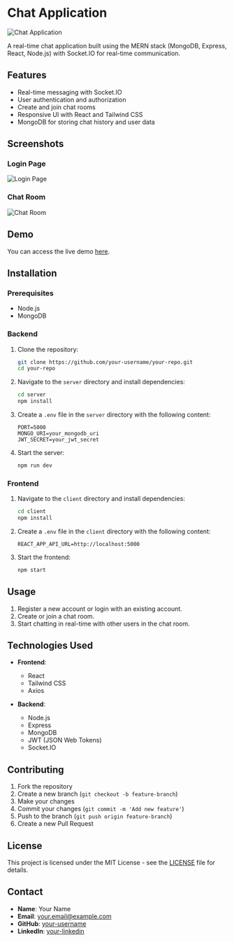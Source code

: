 # Chat Application

![Chat Application](path/to/your/logo.png)

A real-time chat application built using the MERN stack (MongoDB, Express, React, Node.js) with Socket.IO for real-time communication.

## Features

- Real-time messaging with Socket.IO
- User authentication and authorization
- Create and join chat rooms
- Responsive UI with React and Tailwind CSS
- MongoDB for storing chat history and user data

## Screenshots

### Login Page
![Login Page](path/to/screenshots/login.png)

### Chat Room
![Chat Room](path/to/screenshots/chat-room.png)

## Demo

You can access the live demo [here](https://your-live-demo-url.com).

## Installation

### Prerequisites

- Node.js
- MongoDB

### Backend

1. Clone the repository:

    ```sh
    git clone https://github.com/your-username/your-repo.git
    cd your-repo
    ```

2. Navigate to the `server` directory and install dependencies:

    ```sh
    cd server
    npm install
    ```

3. Create a `.env` file in the `server` directory with the following content:

    ```plaintext
    PORT=5000
    MONGO_URI=your_mongodb_uri
    JWT_SECRET=your_jwt_secret
    ```

4. Start the server:

    ```sh
    npm run dev
    ```

### Frontend

1. Navigate to the `client` directory and install dependencies:

    ```sh
    cd client
    npm install
    ```

2. Create a `.env` file in the `client` directory with the following content:

    ```plaintext
    REACT_APP_API_URL=http://localhost:5000
    ```

3. Start the frontend:

    ```sh
    npm start
    ```

## Usage

1. Register a new account or login with an existing account.
2. Create or join a chat room.
3. Start chatting in real-time with other users in the chat room.

## Technologies Used

- **Frontend**:
  - React
  - Tailwind CSS
  - Axios

- **Backend**:
  - Node.js
  - Express
  - MongoDB
  - JWT (JSON Web Tokens)
  - Socket.IO

## Contributing

1. Fork the repository
2. Create a new branch (`git checkout -b feature-branch`)
3. Make your changes
4. Commit your changes (`git commit -m 'Add new feature'`)
5. Push to the branch (`git push origin feature-branch`)
6. Create a new Pull Request

## License

This project is licensed under the MIT License - see the [LICENSE](LICENSE) file for details.

## Contact

- **Name**: Your Name
- **Email**: your.email@example.com
- **GitHub**: [your-username](https://github.com/your-username)
- **LinkedIn**: [your-linkedin](https://linkedin.com/in/your-linkedin)

